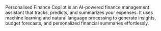 Personalised Finance Copilot is an AI-powered finance management assistant that tracks, predicts, and summarizes your expenses. It uses machine learning and natural language processing to generate insights, budget forecasts, and personalized financial summaries effortlessly.
